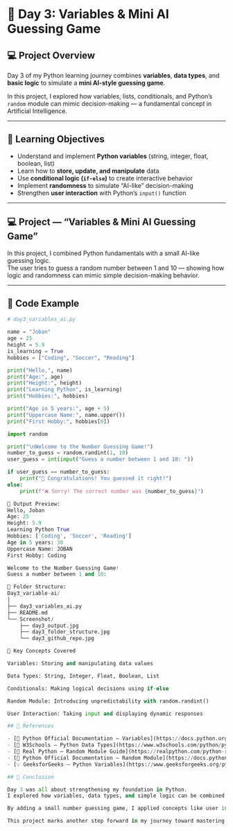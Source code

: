 # 🧠 Day 3: Variables & Mini AI Guessing Game  

## 💻 Project Overview  
Day 3 of my Python learning journey combines **variables**, **data types**, and **basic logic** to simulate a **mini AI-style guessing game**.  

In this project, I explored how variables, lists, conditionals, and Python’s `random` module can mimic decision-making — a fundamental concept in Artificial Intelligence.  

---

## 🎯 Learning Objectives  
- Understand and implement **Python variables** (string, integer, float, boolean, list)  
- Learn how to **store, update, and manipulate** data  
- Use **conditional logic (`if-else`)** to create interactive behavior  
- Implement **randomness** to simulate “AI-like” decision-making  
- Strengthen **user interaction** with Python’s `input()` function  

---

## 💻 Project — “Variables & Mini AI Guessing Game”  

In this project, I combined Python fundamentals with a small AI-like guessing logic.  
The user tries to guess a random number between 1 and 10 — showing how logic and randomness can mimic simple decision-making behavior.  

---

## 🧠 Code Example  
```python
# day3_variables_ai.py

name = "Joban"
age = 25
height = 5.9
is_learning = True
hobbies = ["Coding", "Soccer", "Reading"]

print("Hello,", name)
print("Age:", age)
print("Height:", height)
print("Learning Python", is_learning)
print("Hobbies:", hobbies)

print("Age in 5 years:", age + 5)
print("Uppercase Name:", name.upper())
print("First Hobby:", hobbies[0])

import random

print("\nWelcome to the Number Guessing Game!")
number_to_guess = random.randint(1, 10)
user_guess = int(input("Guess a number between 1 and 10: "))

if user_guess == number_to_guess:
    print("🎉 Congratulations! You guessed it right!")
else:
    print(f"❌ Sorry! The correct number was {number_to_guess}")

🧮 Output Preview:
Hello, Joban
Age: 25
Height: 5.9
Learning Python True
Hobbies: ['Coding', 'Soccer', 'Reading']
Age in 5 years: 30
Uppercase Name: JOBAN
First Hobby: Coding

Welcome to the Number Guessing Game!
Guess a number between 1 and 10:

📂 Folder Structure:
Day3_variable-ai/
│
├── day3_variables_ai.py
├── README.md
└── Screenshot/
    ├── day3_output.jpg
    ├── day3_folder_structure.jpg
    └── day3_github_repo.jpg

📘 Key Concepts Covered

Variables: Storing and manipulating data values

Data Types: String, Integer, Float, Boolean, List

Conditionals: Making logical decisions using if-else

Random Module: Introducing unpredictability with random.randint()

User Interaction: Taking input and displaying dynamic responses

## 🔗 References  

- [🐍 Python Official Documentation – Variables](https://docs.python.org/3/tutorial/introduction.html#using-python-as-a-calculator)  
- [📘 W3Schools – Python Data Types](https://www.w3schools.com/python/python_datatypes.asp)  
- [🧮 Real Python – Random Module Guide](https://realpython.com/python-random/)  
- [🎲 Python Official Documentation – Random Module](https://docs.python.org/3/library/random.html)  
- [💡 GeeksforGeeks – Python Variables](https://www.geeksforgeeks.org/python-variables/)  

## 🏁 Conclusion  

Day 3 was all about strengthening my foundation in Python.  
I explored how variables, data types, and simple logic can be combined to create dynamic behavior — just like the core decision-making process behind AI.  

By adding a small number guessing game, I applied concepts like user input, conditional statements, and randomness, which simulate the unpredictability and learning nature of AI systems.  

This project marks another step forward in my journey toward mastering Python and Artificial Intelligence, focusing on writing clean, structured, and meaningful code every single day.
